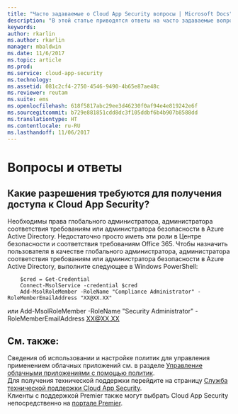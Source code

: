 ```yaml
---
title: "Часто задаваемые о Cloud App Security вопросы | Microsoft Docs"
description: "В этой статье приводятся ответы на часто задаваемые вопросы о Cloud App Security."
keywords: 
author: rkarlin
ms.author: rkarlin
manager: mbaldwin
ms.date: 11/6/2017
ms.topic: article
ms.prod: 
ms.service: cloud-app-security
ms.technology: 
ms.assetid: 081c2cf4-2750-4546-9490-4b65e87ae48c
ms.reviewer: reutam
ms.suite: ems
ms.openlocfilehash: 618f5817abc29ee3d46230f0af94e4e819242e6f
ms.sourcegitcommit: b729e881851cdd8dc3f105ddbf6b4b907b8588dd
ms.translationtype: HT
ms.contentlocale: ru-RU
ms.lasthandoff: 11/06/2017
---
```

# <a name="frequently-asked-questions"></a>Вопросы и ответы

## <a name="what-kind-of-permissions-do-i-need-to-have-in-order-to-access-cloud-app-security"></a>Какие разрешения требуются для получения доступа к Cloud App Security?

Необходимы права глобального администратора, администратора соответствия требованиям или администратора безопасности в Azure Active Directory. Недостаточно просто иметь эти роли в Центре безопасности и соответствия требованиям Office 365.
Чтобы назначить пользователя в качестве глобального администратора, администратора соответствия требованиям или администратора безопасности в Azure Active Directory, выполните следующее в Windows PowerShell:

        $cred = Get-Credential
        Connect-MsolService -credential $cred
        Add-MsolRoleMember -RoleName "Compliance Administrator" -RoleMemberEmailAddress "XX@XX.XX"
 или Add-MsolRoleMember -RoleName "Security Administrator" -RoleMemberEmailAddress XX@XX.XX

## <a name="see-also"></a>См. также:  
Сведения об использовании и настройке политик для управления применением облачных приложений см. в разделе [Управление облачными приложениями с помощью политик](control-cloud-apps-with-policies.md).   
Для получения технической поддержки перейдите на страницу [Служба технической поддержки Cloud App Security](http://support.microsoft.com/oas/default.aspx?prid=16031).   
Клиенты с поддержкой Premier также могут выбрать Cloud App Security непосредственно на [портале Premier](https://premier.microsoft.com/).  
